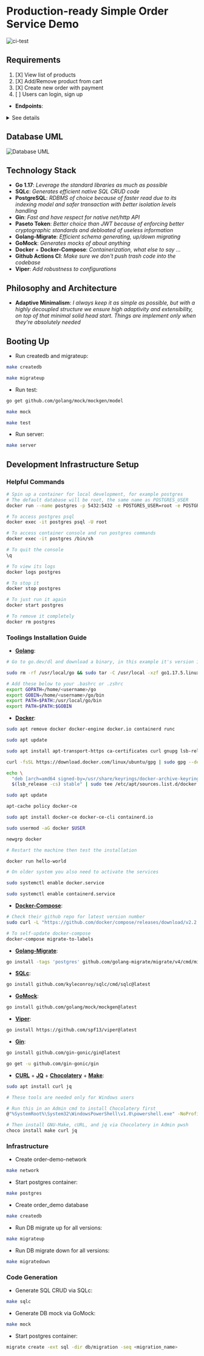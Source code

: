# Production-ready Simple Order Service Demo

![ci-test](https://github.com/lavantien/order-demo/actions/workflows/ci.yml/badge.svg?branch=main)

## Requirements

1. [X] View list of products
2. [X] Add/Remove product from cart
3. [X] Create new order with payment
4. [ ] Users can login, sign up

- **Endpoints**:

<details>
	<summary>See details</summary>

```bash
# See Booting Up running and testing instructions in the section below first, and then:

# Rqm1: View list of products
curl http://localhost:8080/products?page_id=1&page_size=5 | jq
# Should return
[
  {
    "id": 1,
    "name": "lxhoak",
    "cost": 445,
    "quantity": 6,
    "created_at": "2021-12-20T19:25:16.15668Z"
  },
  {
    "id": 2,
    "name": "yyfxbi",
    "cost": 777,
    "quantity": 10,
    "created_at": "2021-12-20T19:25:16.159625Z"
  },
  {
    "id": 3,
    "name": "vyloqc",
    "cost": 975,
    "quantity": 1,
    "created_at": "2021-12-20T19:25:16.162256Z"
  },
  {
    "id": 4,
    "name": "csibko",
    "cost": 271,
    "quantity": 6,
    "created_at": "2021-12-20T19:25:16.163474Z"
  },
  {
    "id": 5,
    "name": "aymlpf",
    "cost": 93,
    "quantity": 3,
    "created_at": "2021-12-20T19:25:16.164919Z"
  }
]

# Rqm2.1: Add product from cart
curl http://localhost:8080/products/cart/add -H 'Content-Type: application/json' -d '{"product_id":1,"quantity":2}' | jq
# Should return
{
  "product": {
    "id": 1,
    "name": "lxhoak",
    "cost": 445,
    "quantity": 4,
    "created_at": "2021-12-20T19:25:16.15668Z"
  }
}

# Rqm2.1: Add product from cart
curl http://localhost:8080/products/cart/remove -H 'Content-Type: application/json' -d '{"product_id":1,"quantity":2}' | jq
# Should return
{
  "product": {
    "id": 1,
    "name": "lxhoak",
    "cost": 445,
    "quantity": 8,
    "created_at": "2021-12-20T19:25:16.15668Z"
  }
}

# Rqm3.1: Create new order with payment
curl http://localhost:8080/orders -H 'Content-Type: application/json' -d '{"user_id":1,"product_id":1,"quantity":2}' | jq
# Should return
{
  "user": {
    "id": 1,
    "email": "dhksfo@email.com",
    "hashed_password": "lyxceaqfnueo",
    "created_at": "2021-12-20T19:32:33.096859Z"
  },
  "product": {
    "id": 1,
    "name": "lxhoak",
    "cost": 445,
    "quantity": 4,
    "created_at": "2021-12-20T19:25:16.15668Z"
  },
  "order": {
    "id": 96,
    "user_id": 1,
    "product_id": 1,
    "quantity": 2,
    "price": 890,
    "created_at": "2021-12-22T19:31:52.272728Z"
  }
}

# Rqm3.2: Check the result
curl http://localhost:8080/orders?page_id=1&page_size=5 | jq
# Should return
[
  {
    "id": 1,
    "user_id": 13,
    "product_id": 37,
    "quantity": 9,
    "price": 1962,
    "created_at": "2021-12-20T19:42:26.68327Z"
  },
  {
    "id": 2,
    "user_id": 14,
    "product_id": 38,
    "quantity": 4,
    "price": 1124,
    "created_at": "2021-12-20T19:42:26.688983Z"
  },
  {
    "id": 3,
    "user_id": 15,
    "product_id": 39,
    "quantity": 0,
    "price": 0,
    "created_at": "2021-12-20T19:42:26.693553Z"
  },
  {
    "id": 4,
    "user_id": 16,
    "product_id": 40,
    "quantity": 3,
    "price": 1578,
    "created_at": "2021-12-20T19:42:26.697026Z"
  },
  {
    "id": 5,
    "user_id": 17,
    "product_id": 41,
    "quantity": 5,
    "price": 3525,
    "created_at": "2021-12-20T19:42:26.701013Z"
  }
]
```

</details>

## Database UML

![Database UML](/resources/readme/order-demo.png "Database UML")

## Technology Stack

- **Go 1.17**: *Leverage the standard libraries as much as possible*
- **SQLc**: *Generates efficient native SQL CRUD code*
- **PostgreSQL**: *RDBMS of choice because of faster read due to its indexing model and safer transaction with better isolation levels handling*
- **Gin**: *Fast and have respect for native net/http API*
- **Paseto Token**: *Better choice than JWT because of enforcing better cryptographic standards and debloated of useless information*
- **Golang-Migrate**: *Efficient schema generating, up/down migrating*
- **GoMock**: *Generates mocks of about anything*
- **Docker** + **Docker-Compose**: *Containerization, what else to say ...*
- **Github Actions CI**: *Make sure we don't push trash code into the codebase*
- **Viper**: *Add robustness to configurations*

## Philosophy and Architecture

- **Adaptive Minimalism**: *I always keep it as simple as possible, but with a highly decoupled structure we ensure high adaptivity and extensibility, on top of that minimal solid head start. Things are implement only when they're absolutely needed*

## Booting Up

- Run createdb and migrateup:

```bash
make createdb

make migrateup
```

- Run test:

```bash
go get github.com/golang/mock/mockgen/model

make mock

make test
```

- Run server:

```bash
make server
```

## Development Infrastructure Setup

### Helpful Commands

```bash
# Spin up a container for local development, for example postgres
# The default database will be root, the same name as POSTGRES_USER
docker run --name postgres -p 5432:5432 -e POSTGRES_USER=root -e POSTGRES_PASSWORD=secret -d postgres:alpine

# To access postgres psql
docker exec -it postgres psql -U root

# To access container console and run postgres commands
docker exec -it postgres /bin/sh

# To quit the console
\q

# To view its logs
docker logs postgres

# To stop it
docker stop postgres

# To just run it again
docker start postgres

# To remove it completely
docker rm postgres
```

### Toolings Installation Guide

- [**Golang**](https://go.dev/doc/install):

```bash
# Go to go.dev/dl and download a binary, in this example it's version 1.17.5

sudo rm -rf /usr/local/go && sudo tar -C /usr/local -xzf go1.17.5.linux-amd64.tar.gz

# Add these below to your .bashrc or .zshrc
export GOPATH=/home/<username>/go
export GOBIN=/home/<username>/go/bin
export PATH=$PATH:/usr/local/go/bin
export PATH=$PATH:$GOBIN
```

- [**Docker**](https://docs.docker.com/engine/install/ubuntu/):

```bash
sudo apt remove docker docker-engine docker.io containerd runc

sudo apt update

sudo apt install apt-transport-https ca-certificates curl gnupg lsb-release software-properties-common

curl -fsSL https://download.docker.com/linux/ubuntu/gpg | sudo gpg --dearmor -o /usr/share/keyrings/docker-archive-keyring.gpg

echo \
  "deb [arch=amd64 signed-by=/usr/share/keyrings/docker-archive-keyring.gpg] https://download.docker.com/linux/ubuntu \
  $(lsb_release -cs) stable" | sudo tee /etc/apt/sources.list.d/docker.list > /dev/null

sudo apt update

apt-cache policy docker-ce

sudo apt install docker-ce docker-ce-cli containerd.io

sudo usermod -aG docker $USER

newgrp docker

# Restart the machine then test the installation

docker run hello-world

# On older system you also need to activate the services

sudo systemctl enable docker.service

sudo systemctl enable containerd.service
```

- [**Docker-Compose**](https://docs.docker.com/compose/install/):

```bash
# Check their github repo for latest version number
sudo curl -L "https://github.com/docker/compose/releases/download/v2.2.2/docker-compose-linux-x86_64" -o /usr/local/bin/docker-compose && sudo chmod +x /usr/local/bin/docker-compose

# To self-update docker-compose
docker-compose migrate-to-labels
```

- [**Golang-Migrate**](https://github.com/golang-migrate/migrate/tree/master/cmd/migrate):

```bash
go install -tags 'postgres' github.com/golang-migrate/migrate/v4/cmd/migrate@latest
```

- [**SQLc**](https://docs.sqlc.dev/en/latest/overview/install.html):

```bash
go install github.com/kyleconroy/sqlc/cmd/sqlc@latest
```

- [**GoMock**](https://github.com/golang/mock):

```bash
go install github.com/golang/mock/mockgen@latest
```

- [**Viper**](https://github.com/spf13/viper):

```bash
go install https://github.com/spf13/viper@latest
```

- [**Gin**](https://github.com/gin-gonic/gin#installation):

```bash
go install github.com/gin-gonic/gin@latest

go get -u github.com/gin-gonic/gin
```

- [**CURL**](https://curl.se/download.html) + [**JQ**](https://stedolan.github.io/jq/) + [**Chocolatery**](https://docs.chocolatey.org/en-us/choco/setup) + [**Make**](https://community.chocolatey.org/packages/make):

```bash
sudo apt install curl jq

# These tools are needed only for Windows users

# Run this in an Admin cmd to install Chocolatery first
@"%SystemRoot%\System32\WindowsPowerShell\v1.0\powershell.exe" -NoProfile -InputFormat None -ExecutionPolicy Bypass -Command "[System.Net.ServicePointManager]::SecurityProtocol = 3072; iex ((New-Object System.Net.WebClient).DownloadString('https://community.chocolatey.org/install.ps1'))" && SET "PATH=%PATH%;%ALLUSERSPROFILE%\chocolatey\bin"

# Then install GNU-Make, cURL, and jq via Chocolatery in Admin pwsh
choco install make curl jq
```

### Infrastructure

- Create order-demo-network

```bash
make network
```

- Start postgres container:

```bash
make postgres
```

- Create order_demo database

```bash
make createdb
```

- Run DB migrate up for all versions:

```bash
make migrateup
```

- Run DB migrate down for all versions:

```bash
make migratedown
```

### Code Generation

- Generate SQL CRUD via SQLc:

```bash
make sqlc
```

- Generate DB mock via GoMock:

```bash
make mock
```

- Start postgres container:

```bash
migrate create -ext sql -dir db/migration -seq <migration_name>
```

